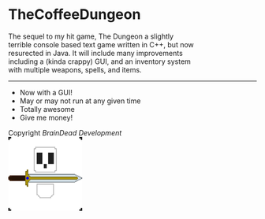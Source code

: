 TheCoffeeDungeon  
================
The sequel to my hit game, The Dungeon a slightly  
terrible console based text game written in C++, but now  
resurected in Java. It will include many improvements  
including a (kinda crappy) GUI, and an inventory system  
with multiple weapons, spells, and items.

---
* Now with a GUI!
* May or may not run at any given time  
* Totally awesome
* Give me money!

Copyright *BrainDead Development*  
<img src="https://github.com/alagyn/TheCoffeeDungeon/blob/master/The%20Coffee%20Dungeon/projectDocs/BDD_Logo.png" alt="BDD Logo" width=150>
